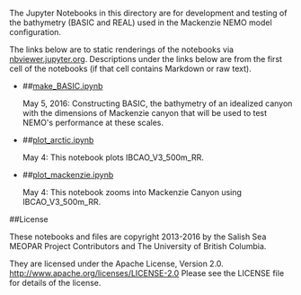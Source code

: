 The Jupyter Notebooks in this directory are for development and testing of
the bathymetry (BASIC and REAL) used in the Mackenzie NEMO model configuration.

The links below are to static renderings of the notebooks via
[nbviewer.jupyter.org](http://nbviewer.jupyter.org/).
Descriptions under the links below are from the first cell of the notebooks
(if that cell contains Markdown or raw text).

* ##[make_BASIC.ipynb](http://nbviewer.jupyter.org/urls/bitbucket.org/CanyonsUBC/mackenzie_canyon/raw/tip/bathymetry/notebooks/make_BASIC.ipynb)  
    
    May 5, 2016: Constructing BASIC, the bathymetry of an idealized canyon with the dimensions of Mackenzie canyon that will be used to test NEMO's performance at these scales.  

* ##[plot_arctic.ipynb](http://nbviewer.jupyter.org/urls/bitbucket.org/CanyonsUBC/mackenzie_canyon/raw/tip/bathymetry/notebooks/plot_arctic.ipynb)  
    
    May 4: This notebook plots IBCAO_V3_500m_RR.  

* ##[plot_mackenzie.ipynb](http://nbviewer.jupyter.org/urls/bitbucket.org/CanyonsUBC/mackenzie_canyon/raw/tip/bathymetry/notebooks/plot_mackenzie.ipynb)  
    
    May 4: This notebook zooms into Mackenzie Canyon using IBCAO_V3_500m_RR.  


##License

These notebooks and files are copyright 2013-2016
by the Salish Sea MEOPAR Project Contributors
and The University of British Columbia.

They are licensed under the Apache License, Version 2.0.
http://www.apache.org/licenses/LICENSE-2.0
Please see the LICENSE file for details of the license.
